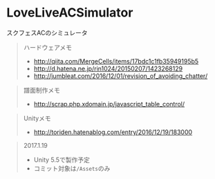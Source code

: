 # LoveLiveACSimulator

スクフェスACのシミュレータ

> ハードウェアメモ
> - http://qiita.com/MergeCells/items/17bdc1c1fb35949195b5
> - http://d.hatena.ne.jp/rin1024/20150207/1423268129
> - http://jumbleat.com/2016/12/01/revision_of_avoiding_chatter/

> 譜面制作メモ
> - http://scrap.php.xdomain.jp/javascript_table_control/

> Unityメモ
> - http://toriden.hatenablog.com/entry/2016/12/19/183000


> 2017.1.19
> - Unity 5.5で製作予定
> - コミット対象は`/Assets`のみ
